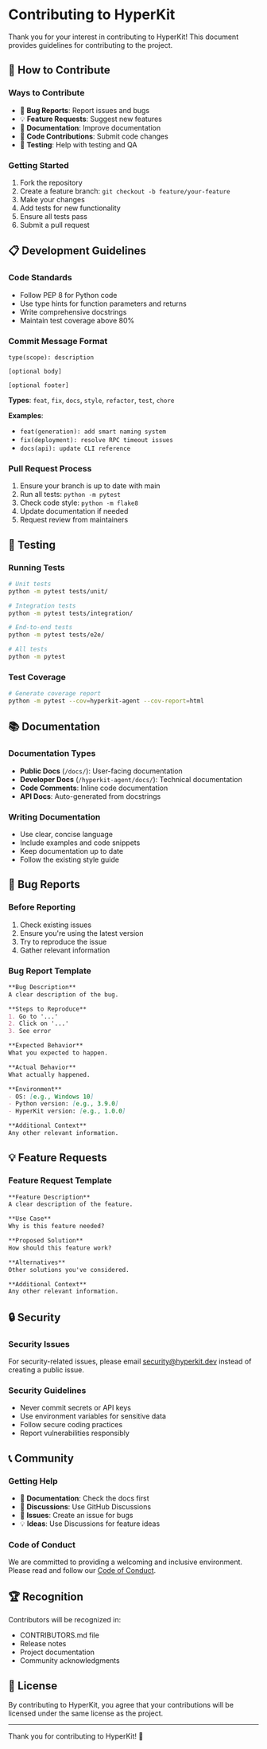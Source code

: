 # Contributing to HyperKit

Thank you for your interest in contributing to HyperKit! This document provides guidelines for contributing to the project.

## 🤝 How to Contribute

### **Ways to Contribute**
- 🐛 **Bug Reports**: Report issues and bugs
- 💡 **Feature Requests**: Suggest new features
- 📝 **Documentation**: Improve documentation
- 🔧 **Code Contributions**: Submit code changes
- 🧪 **Testing**: Help with testing and QA

### **Getting Started**
1. Fork the repository
2. Create a feature branch: `git checkout -b feature/your-feature`
3. Make your changes
4. Add tests for new functionality
5. Ensure all tests pass
6. Submit a pull request

## 📋 Development Guidelines

### **Code Standards**
- Follow PEP 8 for Python code
- Use type hints for function parameters and returns
- Write comprehensive docstrings
- Maintain test coverage above 80%

### **Commit Message Format**
```
type(scope): description

[optional body]

[optional footer]
```

**Types**: `feat`, `fix`, `docs`, `style`, `refactor`, `test`, `chore`

**Examples**:
- `feat(generation): add smart naming system`
- `fix(deployment): resolve RPC timeout issues`
- `docs(api): update CLI reference`

### **Pull Request Process**
1. Ensure your branch is up to date with main
2. Run all tests: `python -m pytest`
3. Check code style: `python -m flake8`
4. Update documentation if needed
5. Request review from maintainers

## 🧪 Testing

### **Running Tests**
```bash
# Unit tests
python -m pytest tests/unit/

# Integration tests
python -m pytest tests/integration/

# End-to-end tests
python -m pytest tests/e2e/

# All tests
python -m pytest
```

### **Test Coverage**
```bash
# Generate coverage report
python -m pytest --cov=hyperkit-agent --cov-report=html
```

## 📚 Documentation

### **Documentation Types**
- **Public Docs** (`/docs/`): User-facing documentation
- **Developer Docs** (`/hyperkit-agent/docs/`): Technical documentation
- **Code Comments**: Inline code documentation
- **API Docs**: Auto-generated from docstrings

### **Writing Documentation**
- Use clear, concise language
- Include examples and code snippets
- Keep documentation up to date
- Follow the existing style guide

## 🐛 Bug Reports

### **Before Reporting**
1. Check existing issues
2. Ensure you're using the latest version
3. Try to reproduce the issue
4. Gather relevant information

### **Bug Report Template**
```markdown
**Bug Description**
A clear description of the bug.

**Steps to Reproduce**
1. Go to '...'
2. Click on '...'
3. See error

**Expected Behavior**
What you expected to happen.

**Actual Behavior**
What actually happened.

**Environment**
- OS: [e.g., Windows 10]
- Python version: [e.g., 3.9.0]
- HyperKit version: [e.g., 1.0.0]

**Additional Context**
Any other relevant information.
```

## 💡 Feature Requests

### **Feature Request Template**
```markdown
**Feature Description**
A clear description of the feature.

**Use Case**
Why is this feature needed?

**Proposed Solution**
How should this feature work?

**Alternatives**
Other solutions you've considered.

**Additional Context**
Any other relevant information.
```

## 🔒 Security

### **Security Issues**
For security-related issues, please email security@hyperkit.dev instead of creating a public issue.

### **Security Guidelines**
- Never commit secrets or API keys
- Use environment variables for sensitive data
- Follow secure coding practices
- Report vulnerabilities responsibly

## 📞 Community

### **Getting Help**
- 📖 **Documentation**: Check the docs first
- 💬 **Discussions**: Use GitHub Discussions
- 🐛 **Issues**: Create an issue for bugs
- 💡 **Ideas**: Use Discussions for feature ideas

### **Code of Conduct**
We are committed to providing a welcoming and inclusive environment. Please read and follow our [Code of Conduct](./CODE_OF_CONDUCT.md).

## 🏆 Recognition

Contributors will be recognized in:
- CONTRIBUTORS.md file
- Release notes
- Project documentation
- Community acknowledgments

## 📄 License

By contributing to HyperKit, you agree that your contributions will be licensed under the same license as the project.

---

Thank you for contributing to HyperKit! 🚀
